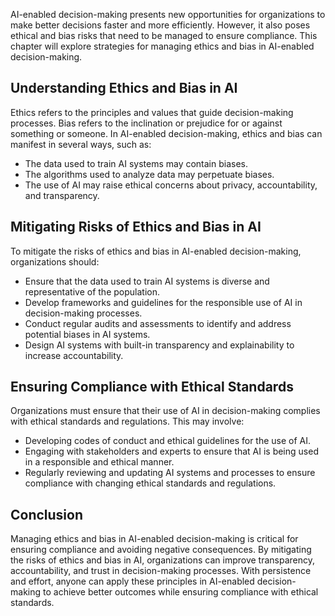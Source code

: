 
AI-enabled decision-making presents new opportunities for organizations to make better decisions faster and more efficiently. However, it also poses ethical and bias risks that need to be managed to ensure compliance. This chapter will explore strategies for managing ethics and bias in AI-enabled decision-making.

Understanding Ethics and Bias in AI
-----------------------------------

Ethics refers to the principles and values that guide decision-making processes. Bias refers to the inclination or prejudice for or against something or someone. In AI-enabled decision-making, ethics and bias can manifest in several ways, such as:

* The data used to train AI systems may contain biases.
* The algorithms used to analyze data may perpetuate biases.
* The use of AI may raise ethical concerns about privacy, accountability, and transparency.

Mitigating Risks of Ethics and Bias in AI
-----------------------------------------

To mitigate the risks of ethics and bias in AI-enabled decision-making, organizations should:

* Ensure that the data used to train AI systems is diverse and representative of the population.
* Develop frameworks and guidelines for the responsible use of AI in decision-making processes.
* Conduct regular audits and assessments to identify and address potential biases in AI systems.
* Design AI systems with built-in transparency and explainability to increase accountability.

Ensuring Compliance with Ethical Standards
------------------------------------------

Organizations must ensure that their use of AI in decision-making complies with ethical standards and regulations. This may involve:

* Developing codes of conduct and ethical guidelines for the use of AI.
* Engaging with stakeholders and experts to ensure that AI is being used in a responsible and ethical manner.
* Regularly reviewing and updating AI systems and processes to ensure compliance with changing ethical standards and regulations.

Conclusion
----------

Managing ethics and bias in AI-enabled decision-making is critical for ensuring compliance and avoiding negative consequences. By mitigating the risks of ethics and bias in AI, organizations can improve transparency, accountability, and trust in decision-making processes. With persistence and effort, anyone can apply these principles in AI-enabled decision-making to achieve better outcomes while ensuring compliance with ethical standards.
